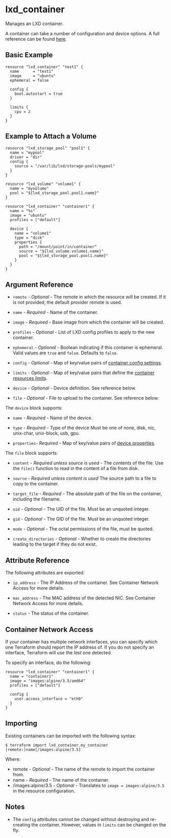 # lxd_container

Manages an LXD container.

A container can take a number of configuration and device options. A full reference can be found [here](https://github.com/lxc/lxd/blob/master/doc/configuration.md).

## Basic Example

```hcl
resource "lxd_container" "test1" {
  name      = "test1"
  image     = "ubuntu"
  ephemeral = false

  config {
    boot.autostart = true
  }

  limits {
    cpu = 2
  }
}
```

## Example to Attach a Volume

```hcl
resource "lxd_storage_pool" "pool1" {
  name = "mypool"
  driver = "dir"
  config {
    source = "/var/lib/lxd/storage-pools/mypool"
  }
}

resource "lxd_volume" "volume1" {
  name = "myvolume"
  pool = "${lxd_storage_pool.pool1.name}"
}

resource "lxd_container" "container1" {
  name = "%s"
  image = "ubuntu"
  profiles = ["default"]

  device {
    name = "volume1"
    type = "disk"
    properties {
      path = "/mount/point/in/container"
      source = "${lxd_volume.volume1.name}"
      pool = "${lxd_storage_pool.pool1.name}"
    }
  }
}
```

## Argument Reference

* `remote` - *Optional* - The remote in which the resource will be created. If
	it is not provided, the default provider remote is used.

* `name` - *Required* - Name of the container.

* `image` - *Required* - Base image from which the container will be created.

* `profiles` - *Optional* - List of LXD config profiles to apply to the new
	container.

* `ephemeral` - *Optional* - Boolean indicating if this container is ephemeral.
	Valid values are `true` and `false`. Defaults to `false`.

* `config` - *Optional* - Map of key/value pairs of
	[container config settings](https://github.com/lxc/lxd/blob/master/doc/configuration.md#container-configuration).

* `limits` - *Optional* - Map of key/value pairs that define the
	[container resources limits](https://github.com/lxc/lxd/blob/master/doc/containers.md).

* `device` - *Optional* - Device definition. See reference below.

* `file` - *Optional* - File to upload to the container. See reference below.

The `device` block supports:

* `name` - *Required* - Name of the device.

* `type` - *Required* - Type of the device Must be one of none, disk, nic,
	unix-char, unix-block, usb, gpu.

* `properties`- *Required* - Map of key/value pairs of
	[device properties](https://github.com/lxc/lxd/blob/master/doc/configuration.md#devices-configuration).

The `file` block supports:

* `content` - *Required unless source is used* - The _contents_ of the file.
	Use the `file()` function to read in the content of a file from disk.

* `source` - *Required unless content is used* The source path to a file to
	copy to the container.

* `target_file` - *Required* - The absolute path of the file on the container,
	including the filename.

* `uid` - *Optional* - The UID of the file. Must be an unquoted integer.

* `gid` - *Optional* - The GID of the file. Must be an unquoted integer.

* `mode` - *Optional* - The octal permissions of the file, must be quoted.

* `create_directories` - *Optional* - Whether to create the directories leading
	to the target if they do not exist.

## Attribute Reference

The following attributes are exported:

* `ip_address` - The IP Address of the container. See Container Network Access
  for more details.

* `mac_address` - The MAC address of the detected NIC. See Container Network
  Access for more details.

* `status` - The status of the container.

## Container Network Access

If your container has multiple network interfaces, you can specify which one
Terraform should report the IP address of. If you do not specify an interface,
Terraform will use the _last_ one detected.

To specify an interface, do the following:

```hcl
resource "lxd_container" "container1" {
  name = "container1"
  image = "images:alpine/3.5/amd64"
  profiles = ["default"]

  config {
    user.access_interface = "eth0"
  }
}
```

## Importing

Existing containers can be imported with the following syntax:

```shell
$ terraform import lxd_container.my_container [remote:]name[/images:alpine/3.5]
```

Where:

* remote - *Optional* - The name of the remote to import the container from.
* name - *Required* - The name of the container.
* /images:alpine/3.5 - *Optional* - Translates to `image = images:alpine/3.5`
  in the resource configuration.

## Notes

* The `config` attributes cannot be changed without destroying and re-creating
	the container. However, values in `limits` can be changed on the fly.
